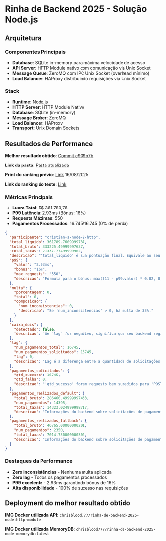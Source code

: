 # Rinha de Backend 2025 - Solução Node.js

## Arquitetura

### Componentes Principais
- **Database**: SQLite in-memory para máxima velocidade de acesso
- **API Server**: HTTP Module nativo com comunicação via Unix Socket
- **Message Queue**: ZeroMQ com IPC Unix Socket (overhead mínimo)
- **Load Balancer**: HAProxy distribuindo requisições via Unix Socket

### Stack
- **Runtime**: Node.js
- **HTTP Server**: HTTP Module Nativo
- **Database**: SQLite (in-memory)
- **Message Broker**: ZeroMQ
- **Load Balancer**: HAProxy
- **Transport**: Unix Domain Sockets

## Resultados de Performance

**Melhor resultado obtido**: [Commit c909b7b](https://github.com/zanfranceschi/rinha-de-backend-2025/commit/c909b7bf22dab1d3b9d9181541ac3e90d8db4888)

**Link da pasta**: [Pasta atualizada](https://github.com/zanfranceschi/rinha-de-backend-2025/tree/main/participantes/cristian-s-node-2-http)

**Print do ranking prévio**: [Link](https://i.ibb.co/r2Y8Tt89/image.png) 16/08/2025

**Link do ranking do teste**: [Link](https://rinha2025.linux4dev.com/) 

### Métricas Principais
- **Lucro Total**: R$ 361.789,76
- **P99 Latência**: 2.93ms (Bônus: 16%)
- **Requests Máximas**: 550
- **Pagamentos Processados**: 16.745/16.745 (0% de perda)

````json
{
  "participante": "cristian-s-node-2-http",
  "total_liquido": 361789.7609999737,
  "total_bruto": 333225.49999997637,
  "total_taxas": 21337.77499999902,
  "descricao": "'total_liquido' é sua pontuação final. Equivale ao seu lucro. Fórmula: total_liquido + (total_liquido * p99.bonus) - (total_liquido * multa.porcentagem)",
  "p99": {
    "valor": "2.93ms",
    "bonus": "16%",
    "max_requests": "550",
    "descricao": "Fórmula para o bônus: max((11 - p99.valor) * 0.02, 0)"
  },
  "multa": {
    "porcentagem": 0,
    "total": 0,
    "composicao": {
      "num_inconsistencias": 0,
      "descricao": "Se 'num_inconsistencias' > 0, há multa de 35%."
    }
  },
  "caixa_dois": {
    "detectado": false,
    "descricao": "Se 'lag' for negativo, significa que seu backend registrou mais pagamentos do que solicitado, automaticamente desclassificando sua submissão!"
  },
  "lag": {
    "num_pagamentos_total": 16745,
    "num_pagamentos_solicitados": 16745,
    "lag": 0,
    "descricao": "Lag é a diferença entre a quantidade de solicitações de pagamentos e o que foi realmente computado pelo backend. Mostra a perda de pagamentos possivelmente por estarem enfileirados."
  },
  "pagamentos_solicitados": {
    "qtd_sucesso": 16745,
    "qtd_falha": 0,
    "descricao": "'qtd_sucesso' foram requests bem sucedidos para 'POST /payments' e 'qtd_falha' os requests com erro."
  },
  "pagamentos_realizados_default": {
    "total_bruto": 286460.49999997433,
    "num_pagamentos": 14395,
    "total_taxas": 14323.024999998717,
    "descricao": "Informações do backend sobre solicitações de pagamento para o Payment Processor Default."
  },
  "pagamentos_realizados_fallback": {
    "total_bruto": 46765.00000000201,
    "num_pagamentos": 2350,
    "total_taxas": 7014.750000000302,
    "descricao": "Informações do backend sobre solicitações de pagamento para o Payment Processor Fallback."
  }
}
````

### Destaques da Performance
-  **Zero inconsistências** - Nenhuma multa aplicada
-  **Zero lag** - Todos os pagamentos processados
-  **P99 excelente** - 2.93ms garantindo bônus de 16%
-  **Alta disponibilidade** - 100% de sucesso nas requisições

## Deployment do melhor resultado obtido

**IMG Docker utilizada API**: `chrisblood777/rinha-de-backend-2025-node:http-module`

**IMG Docker utilizada MemoryDB**: `chrisblood777/rinha-de-backend-2025-node-memorydb:latest`
